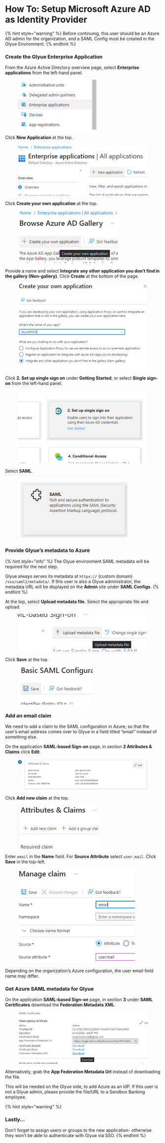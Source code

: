 # How To: Setup Microsoft Azure AD as Identity Provider

{% hint style="warning" %}
Before continuing, this user should be an Azure AD admin for the organization, and a SAML Config must be created in the Glyue Environment.
{% endhint %}

### Create the Glyue Enterprise Application <a href="#azuresso-basicsetuphowto-createtheglyueenterpriseapplication" id="azuresso-basicsetuphowto-createtheglyueenterpriseapplication"></a>

From the Azure Active Directory overview page, select **Enterprise applications** from the left-hand panel.

<figure><img src="../../.gitbook/assets/794656786.png" alt=""><figcaption></figcaption></figure>

Click **New Application** at the top.

<figure><img src="../../.gitbook/assets/795213846 (1).png" alt=""><figcaption></figcaption></figure>

Click **Create your own application** at the top.

<figure><img src="../../.gitbook/assets/795312129.png" alt=""><figcaption></figcaption></figure>

Provide a name and select **Integrate any other application you don’t find in the gallery (Non-gallery)**. Click **Create** at the bottom of the page.

<figure><img src="../../.gitbook/assets/795148309.png" alt=""><figcaption></figcaption></figure>

Click **2. Set up single sign on** under **Getting Started**, or select **Single sign-on** from the left-hand panel.

<figure><img src="../../.gitbook/assets/794591255.png" alt=""><figcaption></figcaption></figure>

Select **SAML**.

<figure><img src="../../.gitbook/assets/794722362.png" alt=""><figcaption></figcaption></figure>

### Provide Glyue’s metadata to Azure <a href="#azuresso-basicsetuphowto-provideglyuesmetadatatoazure" id="azuresso-basicsetuphowto-provideglyuesmetadatatoazure"></a>

{% hint style="info" %}
The Glyue environment SAML metadata will be required for the next step.

Glyue always serves its metadata at `https://` (custom domain) `/sso/saml2/metadata/`. If this user is also a Glyue administrator, the metadata URL will be displayed on the **Admin** site under **SAML Configs**.
{% endhint %}

At the top, select **Upload metadata file.** Select the appropriate file and upload.

<figure><img src="../../.gitbook/assets/795148332.png" alt=""><figcaption></figcaption></figure>

Click **Save** at the top.

<figure><img src="../../.gitbook/assets/794886183.png" alt=""><figcaption></figcaption></figure>

### Add an email claim <a href="#azuresso-basicsetuphowto-addanemailclaim" id="azuresso-basicsetuphowto-addanemailclaim"></a>

We need to add a claim to the SAML configuration in Azure, so that the user’s email address comes over to Glyue in a field titled “email” instead of something else.

On the application **SAML-based Sign-on** page, in section **2 Attributes & Claims** click **Edit**.

<figure><img src="../../.gitbook/assets/794624036.png" alt=""><figcaption></figcaption></figure>

Click **Add new claim** at the top.

<figure><img src="../../.gitbook/assets/794525715.png" alt=""><figcaption></figcaption></figure>

Enter `email` in the **Name** field. For **Source Attribute** select `user.mail`. Click **Save** in the top-left.

<figure><img src="../../.gitbook/assets/795148338 (1).png" alt=""><figcaption></figcaption></figure>

Depending on the organization’s Azure configuration, the user email field name may differ.

### Get Azure SAML metadata for Glyue <a href="#azuresso-basicsetuphowto-getazuresamlmetadataforglyue" id="azuresso-basicsetuphowto-getazuresamlmetadataforglyue"></a>

On the application **SAML-based Sign-on** page, in section **3** under **SAML Certificates** download the **Federation Metadata XML**.

<figure><img src="../../.gitbook/assets/794492954.png" alt=""><figcaption></figcaption></figure>

Alternatively, grab the **App Federation Metadata Url** instead of downloading the file.

This will be needed on the Glyue side, to add Azure as an IdP. If this user is not a Glyue admin, please provide the file/URL to a Sandbox Banking employee.

{% hint style="warning" %}
### Lastly… <a href="#azuresso-basicsetuphowto-lastly..." id="azuresso-basicsetuphowto-lastly..."></a>

Don’t forget to assign users or groups to the new application- otherwise they won’t be able to authenticate with Glyue via SSO.
{% endhint %}
